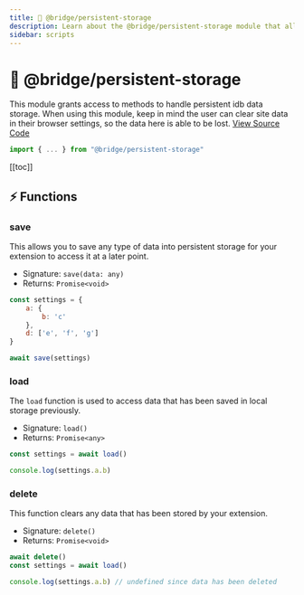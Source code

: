```yaml
---
title: 💾 @bridge/persistent-storage
description: Learn about the @bridge/persistent-storage module that allows your extension to store data between sessions.
sidebar: scripts
---
```


# 💾 @bridge/persistent-storage

This module grants access to methods to handle persistent idb data storage. When using this module, keep in mind the user can clear site data in their browser settings, so the data here is able to be lost.
[View Source Code](https://github.com/bridge-core/editor/blob/main/src/components/Extensions/Scripts/Modules/persistentStorage.ts)

```js
import { ... } from "@bridge/persistent-storage"
```

[[toc]]

## ⚡ Functions

### save

This allows you to save any type of data into persistent storage for your extension to access it at a later point.

- Signature: `save(data: any)`
- Returns: `Promise<void>`

```js
const settings = {
    a: {
        b: 'c'
    },
    d: ['e', 'f', 'g']
}

await save(settings)
```

### load

The `load` function is used to access data that has been saved in local storage previously.

- Signature: `load()`
- Returns: `Promise<any>`

```js
const settings = await load()

console.log(settings.a.b)
```

### delete

This function clears any data that has been stored by your extension.

- Signature: `delete()`
- Returns: `Promise<void>`

```js
await delete()
const settings = await load()

console.log(settings.a.b) // undefined since data has been deleted
```
